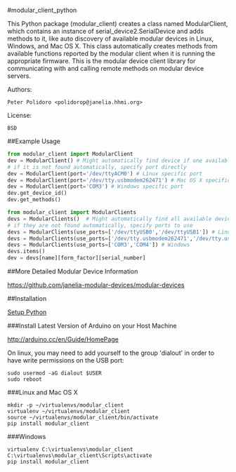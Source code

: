 #modular_client_python

This Python package (modular\_client) creates a class named
ModularClient, which contains an instance of
serial\_device2.SerialDevice and adds methods to it, like auto
discovery of available modular devices in Linux, Windows, and Mac OS
X. This class automatically creates methods from available functions
reported by the modular client when it is running the appropriate
firmware. This is the modular device client library for communicating
with and calling remote methods on modular device servers.

Authors:

    Peter Polidoro <polidorop@janelia.hhmi.org>

License:

    BSD

##Example Usage


```python
from modular_client import ModularClient
dev = ModularClient() # Might automatically find device if one available
# if it is not found automatically, specify port directly
dev = ModularClient(port='/dev/ttyACM0') # Linux specific port
dev = ModularClient(port='/dev/tty.usbmodem262471') # Mac OS X specific port
dev = ModularClient(port='COM3') # Windows specific port
dev.get_device_id()
dev.get_methods()
```

```python
from modular_client import ModularClients
devs = ModularClients()  # Might automatically find all available devices
# if they are not found automatically, specify ports to use
devs = ModularClients(use_ports=['/dev/ttyUSB0','/dev/ttyUSB1']) # Linux
devs = ModularClients(use_ports=['/dev/tty.usbmodem262471','/dev/tty.usbmodem262472']) # Mac OS X
devs = ModularClients(use_ports=['COM3','COM4']) # Windows
devs.items()
dev = devs[name][form_factor][serial_number]
```

##More Detailed Modular Device Information

<https://github.com/janelia-modular-devices/modular-devices>

##Installation

[Setup Python](https://github.com/janelia-pypi/python_setup)

###Install Latest Version of Arduino on your Host Machine

<http://arduino.cc/en/Guide/HomePage>

On linux, you may need to add yourself to the group 'dialout' in order
to have write permissions on the USB port:

```shell
sudo usermod -aG dialout $USER
sudo reboot
```

###Linux and Mac OS X

```shell
mkdir -p ~/virtualenvs/modular_client
virtualenv ~/virtualenvs/modular_client
source ~/virtualenvs/modular_client/bin/activate
pip install modular_client
```

###Windows

```shell
virtualenv C:\virtualenvs\modular_client
C:\virtualenvs\modular_client\Scripts\activate
pip install modular_client
```
